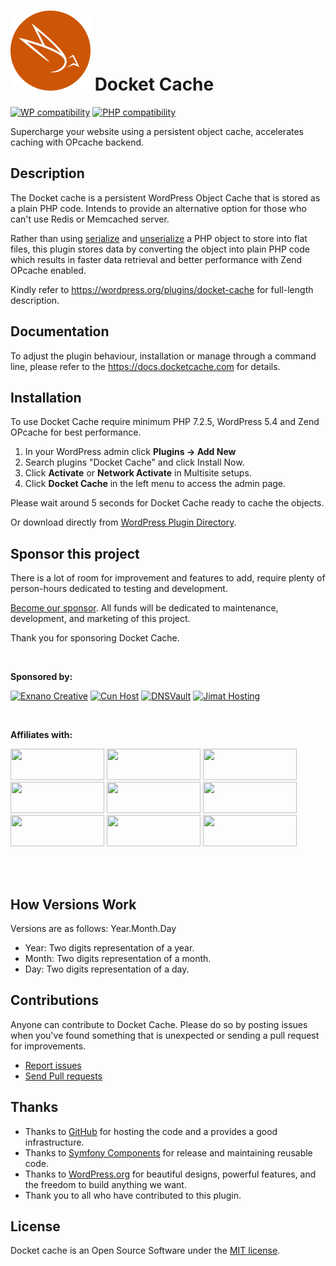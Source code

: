 # ![Docket Cache](./.wordpress.org/icon-128x128.png) Docket Cache
[![WP compatibility](https://plugintests.com/plugins/wporg/docket-cache/wp-badge.svg)](https://plugintests.com/plugins/wporg/docket-cache/latest) [![PHP compatibility](https://plugintests.com/plugins/wporg/docket-cache/php-badge.svg)](https://plugintests.com/plugins/wporg/docket-cache/latest)

Supercharge your website using a persistent object cache, accelerates caching with OPcache backend.

## Description

The Docket cache is a persistent WordPress Object Cache that is stored as a plain PHP code. Intends to provide an alternative option for those who can't use Redis or Memcached server.

Rather than using [serialize](https://www.php.net/manual/en/function.serialize.php) and [unserialize](https://www.php.net/manual/en/function.unserialize.php) a PHP object to store into flat files, this plugin stores data by converting the object into plain PHP code which results in faster data retrieval and better performance with Zend OPcache enabled.

Kindly refer to https://wordpress.org/plugins/docket-cache for full-length description.

## Documentation

To adjust the plugin behaviour, installation or manage through a command line, please refer to the https://docs.docketcache.com for details.

## Installation

To use Docket Cache require minimum PHP 7.2.5, WordPress 5.4 and Zend OPcache for best performance.

1. In your WordPress admin click **Plugins -> Add New**
2. Search plugins "Docket Cache" and click Install Now.
3. Click **Activate** or **Network Activate** in Multisite setups.
4. Click **Docket Cache** in the left menu to access the admin page.

Please wait around 5 seconds for Docket Cache ready to cache the objects.

Or download directly from [WordPress Plugin Directory](https://wordpress.org/plugins/docket-cache).

## Sponsor this project

There is a lot of room for improvement and features to add, require plenty of person-hours dedicated to testing and development.

[Become our sponsor](https://www.patreon.com/bePatron?u=41796862). All funds will be dedicated to maintenance, development, and marketing of this project.

Thank you for sponsoring Docket Cache.

<br>

**Sponsored by:**

[![Exnano Creative](https://docketcache.com/wp-content/spx/exnano/exnano-logo.png)](https://exnano.io/?utm_source=dcgh) 
[![Cun Host](https://docketcache.com/wp-content/spx/cunhost/cunhost-logo.png)](https://cunhost.com/?utm_source=dcgh) 
[![DNSVault](https://docketcache.com/wp-content/spx/dnsvault/dnsvault-logo.png)](https://dnsvault.net/?utm_source=dcgh) 
[![Jimat Hosting](https://docketcache.com/wp-content/spx/jimathosting/jimathosting-logo.png)](https://jimathosting.com/?utm_source=dcgh) 

<br>

**Affiliates with:**

<a href="https://docketcache.com/wp-content/spx/dreamhost/?utm_source=dc-githubs&utm_campaign=aff-uri&utm_medium=github" target="_blank"><img src="https://docketcache.com/wp-content/spx/dreamhost/dreamhost-logo.png" width="150" height="50"></a>
<a href="https://docketcache.com/wp-content/spx/litespeed/?utm_source=dc-githubs&utm_campaign=aff-uri&utm_medium=github" target="_blank"><img src="https://docketcache.com/wp-content/spx/litespeed/litespeed-logo.png" width="150" height="50"></a>
<a href="https://docketcache.com/wp-content/spx/bluehost/?utm_source=dc-githubs&utm_campaign=aff-uri&utm_medium=github" target="_blank"><img src="https://docketcache.com/wp-content/spx/bluehost/bluehost-logo.png" width="150" height="50"></a>
<a href="https://docketcache.com/wp-content/spx/onlinenic/?utm_source=dc-githubs&utm_campaign=aff-uri&utm_medium=github" target="_blank"><img src="https://docketcache.com/wp-content/spx/onlinenic/onlinenic-logo.png" width="150" height="50"></a>
<a href="https://docketcache.com/wp-content/spx/digitalocean/?utm_source=dc-githubs&utm_campaign=aff-uri&utm_medium=github" target="_blank"><img src="https://docketcache.com/wp-content/spx/digitalocean/digitalocean-logo.png" width="150" height="50"></a>
<a href="https://docketcache.com/wp-content/spx/kiahstore/?utm_source=dc-githubs&utm_campaign=aff-uri&utm_medium=github" target="_blank"><img src="https://docketcache.com/wp-content/spx/kiahstore/kiahstore-logo.png" width="150" height="50"></a>
<a href="https://docketcache.com/wp-content/spx/exabytes/?utm_source=dc-githubs&utm_campaign=aff-uri&utm_medium=github" target="_blank"><img src="https://docketcache.com/wp-content/spx/exabytes/exabytes-logo.png" width="150" height="50"></a>
<a href="https://docketcache.com/wp-content/spx/pikoseed/?utm_source=dc-githubs&utm_campaign=aff-uri&utm_medium=github" target="_blank"><img src="https://docketcache.com/wp-content/spx/pikoseed/pikoseed-logo.png" width="150" height="50"></a>
<a href="https://docketcache.com/wp-content/spx/serverfreak/?utm_source=dc-githubs&utm_campaign=aff-uri&utm_medium=github" target="_blank"><img src="https://docketcache.com/wp-content/spx/serverfreak/serverfreak-logo.png" width="150" height="50"></a> 

<br><br>

## How Versions Work

Versions are as follows: Year.Month.Day

* Year: Two digits representation of a year.
* Month: Two digits representation of a month.
* Day: Two digits representation of a day.


## Contributions

Anyone can contribute to Docket Cache. Please do so by posting issues when you've found something that is unexpected or sending a pull request for improvements.

- [Report issues](https://github.com/nawawi/docket-cache/issues)
- [Send Pull requests](https://github.com/nawawi/docket-cache/pulls)

## Thanks

- Thanks to [GitHub](https://github.com) for hosting the code and a provides a good infrastructure.
- Thanks to [Symfony Components](https://github.com/symfony) for release and maintaining reusable code.
- Thanks to [WordPress.org](https://wordpres.org) for beautiful designs, powerful features, and the freedom to build anything we want.
- Thank you to all who have contributed to this plugin.

## License

Docket cache is an Open Source Software under the [MIT license](https://github.com/nawawi/docket-cache/blob/master/LICENSE.txt).
